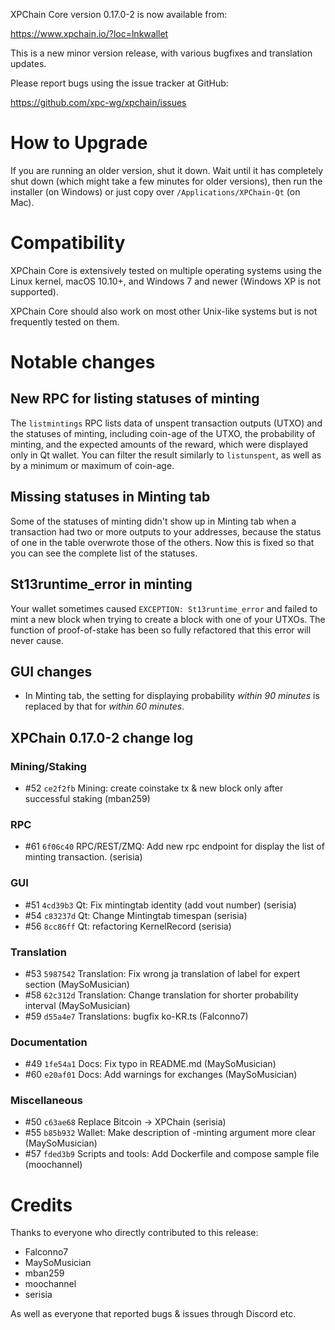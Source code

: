 XPChain Core version 0.17.0-2 is now available from:

  <https://www.xpchain.io/?loc=lnkwallet>

This is a new minor version release, with various bugfixes
and translation updates.

Please report bugs using the issue tracker at GitHub:

  <https://github.com/xpc-wg/xpchain/issues>

How to Upgrade
==============

If you are running an older version, shut it down. Wait until it has completely
shut down (which might take a few minutes for older versions), then run the
installer (on Windows) or just copy over `/Applications/XPChain-Qt` (on Mac).

<!-- commented out because there doesn't seems any change for the chainstate database-->
<!--
The first time you run version 0.17.0-0 or newer, your chainstate database will be converted to a
new format, which will take anywhere from a few minutes to half an hour,
depending on the speed of your machine.

Downgrading warning
-------------------

The chainstate database for this release is not compatible with previous
releases, so if you run 0.15 and then decide to switch back to any
older version, you will need to run the old release with the `-reindex-chainstate`
option to rebuild the chainstate data structures in the old format.

If your node has pruning enabled, this will entail re-downloading and
processing the entire blockchain. -->

Compatibility
==============

XPChain Core is extensively tested on multiple operating systems using
the Linux kernel, macOS 10.10+, and Windows 7 and newer (Windows XP is not supported).

XPChain Core should also work on most other Unix-like systems but is not
frequently tested on them.

Notable changes
===============

New RPC for listing statuses of minting
----------------------------------------

The `listmintings` RPC lists data of unspent transaction outputs (UTXO)
and the statuses of minting, including coin-age of the UTXO, the probability
of minting, and the expected amounts of the reward, which were displayed only
in Qt wallet. You can filter the result similarly to `listunspent`, as well as by
a minimum or maximum of coin-age.

Missing statuses in Minting tab
-----------------------------------

Some of the statuses of minting didn't show up in Minting tab when a transaction
had two or more outputs to your addresses, because the status of one in the table
overwrote those of the others. Now this is fixed so that you can see the complete
list of the statuses.

St13runtime_error in minting
----------------------------

Your wallet sometimes caused `EXCEPTION: St13runtime_error` and failed to mint
a new block when trying to create a block with one of your UTXOs. The function
of proof-of-stake has been so fully refactored that this error will never cause.

GUI changes
-----------

- In Minting tab, the setting for displaying probability *within 90 minutes* is replaced by that for *within 60 minutes*.

XPChain 0.17.0-2 change log
------------------

### Mining/Staking
- #52 `ce2f2fb` Mining: create coinstake tx & new block only after successful staking (mban259)

### RPC
- #61 `6f06c40` RPC/REST/ZMQ: Add new rpc endpoint for display the list of minting transaction. (serisia)

### GUI
- #51 `4cd39b3` Qt: Fix mintingtab identity (add vout number) (serisia)
- #54 `c83237d` Qt: Change Mintingtab timespan (serisia)
- #56 `8cc86ff` Qt: refactoring KernelRecord (serisia)

### Translation
- #53 `5987542` Translation: Fix wrong ja translation of label for expert section (MaySoMusician)
- #58 `62c312d` Translation: Change translation for shorter probability interval (MaySoMusician)
- #59 `d55a4e7` Translations: bugfix ko-KR.ts (Falconno7)

### Documentation
- #49 `1fe54a1` Docs: Fix typo in README.md (MaySoMusician)
- #60 `e20af01` Docs: Add warnings for exchanges (MaySoMusician)

### Miscellaneous
- #50 `c63ae68` Replace Bitcoin -> XPChain (serisia)
- #55 `b85b932` Wallet: Make description of -minting argument more clear (MaySoMusician)
- #57 `fded3b9` Scripts and tools: Add Dockerfile and compose sample file (moochannel)

Credits
=======

Thanks to everyone who directly contributed to this release:

- Falconno7
- MaySoMusician
- mban259
- moochannel
- serisia

As well as everyone that reported bugs & issues through Discord etc.
